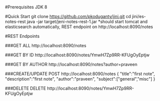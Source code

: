 #Prerequisites
JDK 8

#Quick Start
git clone https://github.com/pkoduganty/jini.git
cd jini/es-notes-rest
java -jar target/jeni-notes-rest-1.jar
*should start tomcat and elasticsearch automatically, REST endpoint on http://localhost:8090/notes

#REST Endpoints

###GET ALL
http://localhost:8090/notes

###GET BY ID
http://localhost:8090/notes/YmwH7Zp9RR-KFUgOyEptjw

###GET BY AUTHOR
http://localhost:8090/notes?author=praveen

###CREATE/UPDATE
POST http://localhost:8090/notes
{
"title":"first note",
"description":"first note",
"author":"praveen",
"subject":["general","misc"]
}

###DELETE
DELETE http://localhost:8090/notes/YmwH7Zp9RR-KFUgOyEptjw